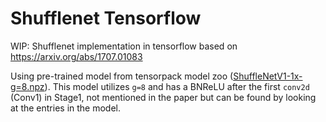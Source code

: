# Shufflenet Tensorflow
WIP: Shufflenet implementation in tensorflow based on https://arxiv.org/abs/1707.01083

Using pre-trained model from tensorpack model zoo ([ShuffleNetV1-1x-g=8.npz](http://models.tensorpack.com/ImageNetModels/ShuffleNetV1-1x-g=8.npz)). This model utilizes `g=8` and has a BNReLU after the first `conv2d` (Conv1) in Stage1, not mentioned in the paper but can be found by looking at the entries in the model.
